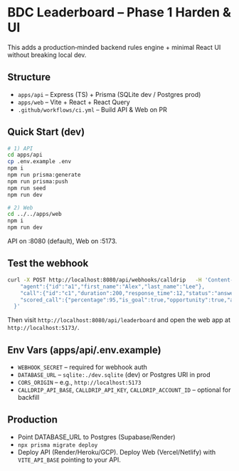 # BDC Leaderboard – Phase 1 Harden & UI

This adds a production‑minded backend rules engine + minimal React UI without breaking local dev.

## Structure
- `apps/api` – Express (TS) + Prisma (SQLite dev / Postgres prod)
- `apps/web` – Vite + React + React Query
- `.github/workflows/ci.yml` – Build API & Web on PR

## Quick Start (dev)
```bash
# 1) API
cd apps/api
cp .env.example .env
npm i
npm run prisma:generate
npm run prisma:push
npm run seed
npm run dev

# 2) Web
cd ../../apps/web
npm i
npm run dev
```
API on :8080 (default), Web on :5173.

## Test the webhook
```bash
curl -X POST http://localhost:8080/api/webhooks/calldrip   -H 'Content-Type: application/json'   -H 'X-Webhook-Secret: change_me'   -d '{
    "agent":{"id":"a1","first_name":"Alex","last_name":"Lee"},
    "call":{"id":"c1","duration":200,"response_time":12,"status":"answered","date_received":"2025-09-01T13:00:00Z"},
    "scored_call":{"percentage":95,"is_goal":true,"opportunity":true,"appointmentDate":"2025-09-02"}
  }'
```
Then visit `http://localhost:8080/api/leaderboard` and open the web app at `http://localhost:5173/`.

## Env Vars (apps/api/.env.example)
- `WEBHOOK_SECRET` – required for webhook auth
- `DATABASE_URL` – `sqlite:./dev.sqlite` (dev) or Postgres URI in prod
- `CORS_ORIGIN` – e.g., `http://localhost:5173`
- `CALLDRIP_API_BASE`, `CALLDRIP_API_KEY`, `CALLDRIP_ACCOUNT_ID` – optional for backfill

## Production
- Point DATABASE_URL to Postgres (Supabase/Render)
- `npx prisma migrate deploy`
- Deploy API (Render/Heroku/GCP). Deploy Web (Vercel/Netlify) with `VITE_API_BASE` pointing to your API.


